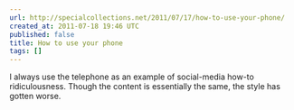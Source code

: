 ```yaml
---
url: http://specialcollections.net/2011/07/17/how-to-use-your-phone/
created_at: 2011-07-18 19:46 UTC
published: false
title: How to use your phone
tags: []
---
```


I always use the telephone as an example of social-media how-to ridiculousness. Though the content is essentially the same, the style has gotten worse.
